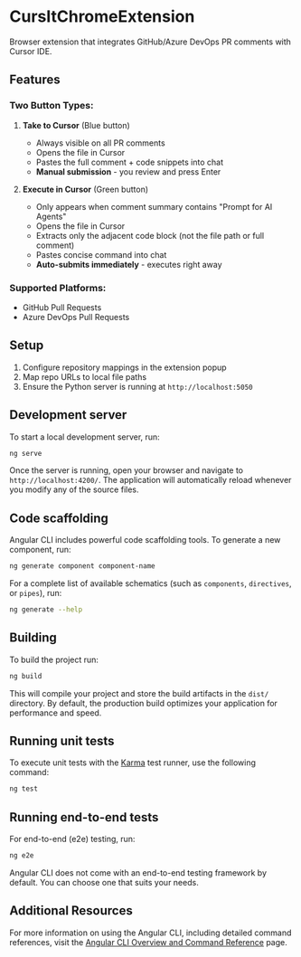 # CursItChromeExtension

Browser extension that integrates GitHub/Azure DevOps PR comments with Cursor IDE.

## Features

### Two Button Types:

1. **Take to Cursor** (Blue button)

   - Always visible on all PR comments
   - Opens the file in Cursor
   - Pastes the full comment + code snippets into chat
   - **Manual submission** - you review and press Enter

2. **Execute in Cursor** (Green button)
   - Only appears when comment summary contains "Prompt for AI Agents"
   - Opens the file in Cursor
   - Extracts only the adjacent code block (not the file path or full comment)
   - Pastes concise command into chat
   - **Auto-submits immediately** - executes right away

### Supported Platforms:

- GitHub Pull Requests
- Azure DevOps Pull Requests

## Setup

1. Configure repository mappings in the extension popup
2. Map repo URLs to local file paths
3. Ensure the Python server is running at `http://localhost:5050`

## Development server

To start a local development server, run:

```bash
ng serve
```

Once the server is running, open your browser and navigate to `http://localhost:4200/`. The application will automatically reload whenever you modify any of the source files.

## Code scaffolding

Angular CLI includes powerful code scaffolding tools. To generate a new component, run:

```bash
ng generate component component-name
```

For a complete list of available schematics (such as `components`, `directives`, or `pipes`), run:

```bash
ng generate --help
```

## Building

To build the project run:

```bash
ng build
```

This will compile your project and store the build artifacts in the `dist/` directory. By default, the production build optimizes your application for performance and speed.

## Running unit tests

To execute unit tests with the [Karma](https://karma-runner.github.io) test runner, use the following command:

```bash
ng test
```

## Running end-to-end tests

For end-to-end (e2e) testing, run:

```bash
ng e2e
```

Angular CLI does not come with an end-to-end testing framework by default. You can choose one that suits your needs.

## Additional Resources

For more information on using the Angular CLI, including detailed command references, visit the [Angular CLI Overview and Command Reference](https://angular.dev/tools/cli) page.
